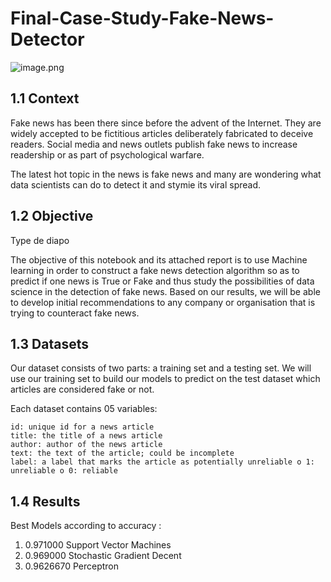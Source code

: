 # Final-Case-Study-Fake-News-Detector


![image.png](attachment:3327c166-4738-475a-9bd4-a8eb1b9cafa9.png)

## 1.1 Context


Fake news has been there since before the advent of the Internet.
They are widely accepted to be fictitious articles deliberately fabricated to deceive readers. Social media and news outlets publish fake news to increase readership or as part of psychological warfare.

The latest hot topic in the news is fake news and many are wondering what data scientists can do to detect it and stymie its viral spread.

## 1.2 Objective
Type de diapo

The objective of this notebook and its attached report is to use Machine learning in order to construct a fake news detection algorithm so as to predict if one news is True or Fake and thus study the possibilities of data science in the detection of fake news.
Based on our results, we will be able to develop initial recommendations to any company or organisation that is trying to counteract fake news.


## 1.3 Datasets


Our dataset consists of two parts: a training set and a testing set.
We will use our training set to build our models to predict on the test dataset which articles are considered fake or not.

Each dataset contains 05 variables:

    id: unique id for a news article
    title: the title of a news article
    author: author of the news article
    text: the text of the article; could be incomplete
    label: a label that marks the article as potentially unreliable o 1: unreliable o 0: reliable


## 1.4 Results

Best Models according to accuracy :   
1) 0.971000 	Support Vector Machines   
2) 0.969000 	Stochastic Gradient Decent   
3) 0.9626670 Perceptron